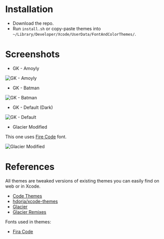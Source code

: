 # Installation

* Download the repo.
* Run `install.sh` or copy-paste themes into `~/Library/Developer/Xcode/UserData/FontAndColorThemes/`.

# Screenshots

* GK - Amoyly

![GK - Amoyly](https://github.com/gokselkoksal/xcode-themes/blob/master/GK%20-%20Amoyly.png)

* GK - Batman

![GK - Batman](https://github.com/gokselkoksal/xcode-themes/blob/master/GK%20-%20Batman.png)

* GK - Default (Dark)

![GK - Default](https://github.com/gokselkoksal/xcode-themes/blob/master/GK%20-%20Default%20(Dark).png)

* Glacier Modified

This one uses [Fire Code](https://github.com/tonsky/FiraCode) font.

![Glacier Modified](https://github.com/iltercengiz/xcode-themes/blob/master/Glacier%20Modified.png)

# References

All themes are tweaked versions of existing themes you can easily find on web or in Xcode.

* [Code Themes](http://www.codethemes.net/)
* [hdoria/xcode-themes](https://github.com/hdoria/xcode-themes)
* [Glacier](https://github.com/shovelandsandbox/glacier-theme)
* [Glacier Remixes](https://github.com/NSBrianWard/Glacier-Remixes)

Fonts used in themes:

* [Fira Code](https://github.com/tonsky/FiraCode)
